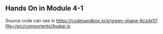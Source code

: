 ## Hands On in Module 4-1
Source code can see in https://codesandbox.io/s/green-shape-6czdx5?file=/src/components/Avatar.js 